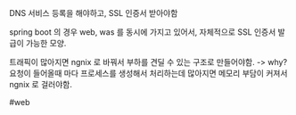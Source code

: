 
DNS 서비스 등록을 해야하고, SSL 인증서 받아야함 

spring boot 의 경우 web, was 를 동시에 가지고 있어서,
자체적으로 SSL 인증서 발급이 가능한 모양.

트래픽이 많아지면 ngnix 로 바꿔서 부하를 견딜 수 있는 구조로 만들어야함. -> why? 요청이 들어올때 마다 프로세스를 생성해서 처리하는데 많아지면 메모리 부담이 커져서 ngnix 로 걸러야함.



#web 